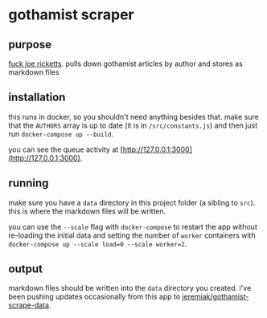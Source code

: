 # gothamist scraper

## purpose

[fuck joe ricketts](https://www.washingtonpost.com/amphtml/news/the-fix/wp/2017/11/03/joe-rickettss-scorched-earth-attack-on-local-media/). pulls down gothamist articles by author and stores as markdown files

## installation

this runs in docker, so you shouldn't need anything besides that. make sure that the `AUTHORS` array is up to date (it is in `/src/constants.js`) and then just run `docker-compose up --build`.

you can see the queue activity at [http://127.0.0.1:3000](http://127.0.0.1:3000).

## running

make sure you have a `data` directory in this project folder (a sibling to `src`). this is where the markdown files will be written.

you can use the `--scale` flag with `docker-compose` to restart the app without re-loading the initial data and setting the number of `worker` containers with `docker-compose up --scale load=0 --scale worker=2`.

## output

markdown files should be written into the `data` directory you created. i've been pushing updates occasionally from this app to [jeremiak/gothamist-scrape-data](https://github.com/jeremiak/gothamist-scrape-data).
